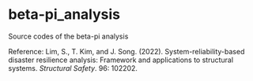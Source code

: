 # beta-pi_analysis
Source codes of the beta-pi analysis

Reference: Lim, S., T. Kim, and J. Song. (2022). System-reliability-based disaster resilience analysis: Framework and applications to structural systems. _Structural Safety_. 96: 102202.
